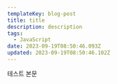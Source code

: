 ```yaml
---
templateKey: blog-post
title: title
description: description
tags:
  - JavaScript
date: 2023-09-19T08:50:46.093Z
updated: 2023-09-19T08:50:46.102Z
---
```


테스트 본문
